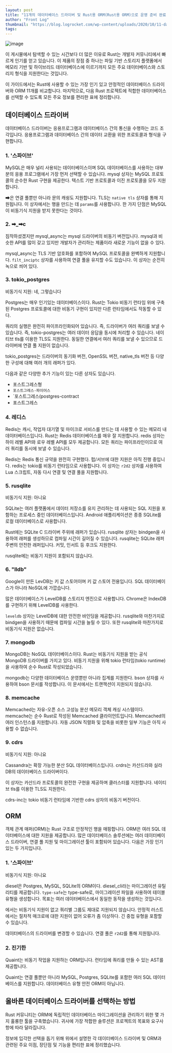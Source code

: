 ```yaml
---
layout: post
title: "11개의 데이터베이스 드라이버 및 Rust용 ORM(Rust용 ORM)으로 운영 준비 완료"
author: "Front Log"
thumbnail: "https://blog.logrocket.com/wp-content/uploads/2020/10/11-database-drivers-and-orms-for-rust-that-are-ready-for-production.png"
tags: 
---
```



![image](https://i0.wp.com/blog.logrocket.com/wp-content/uploads/2020/10/11-database-drivers-and-orms-for-rust-that-are-ready-for-production.png?fit=730%2C487&ssl=1)

이 게시물에서 탐색할 수 있는 시간보다 더 많은 이유로 Rust는 개발자 커뮤니티에서 빠르게 인기를 얻고 있습니다. 이 제품의 장점 중 하나는 파일 기반 스토리지 플랫폼에서 메모리 기반 및 하이브리드 데이터베이스에 이르기까지 모든 주요 데이터베이스와 스토리지 형식을 지원한다는 것입니다.

이 가이드에서는 Rust에 사용할 수 있는 가장 인기 있고 안정적인 데이터베이스 드라이버와 ORM 11개를 비교합니다. 마지막으로, 다음 Rust 프로젝트에 적합한 데이터베이스를 선택할 수 있도록 모든 주요 정보를 편리한 표에 정리합니다.

## 데이터베이스 드라이버

데이터베이스 드라이버는 응용프로그램과 데이터베이스 간의 통신을 수행하는 코드 조각입니다. 응용프로그램과 데이터베이스 간의 데이터 교환을 위한 프로토콜과 형식을 구현합니다.

### 1. '스파이브'

MySQL은 매우 널리 사용되는 데이터베이스이며 SQL 데이터베이스를 사용하는 대부분의 응용 프로그램에서 가장 먼저 선택할 수 있습니다. mysql 상자는 MySQL 프로토콜의 순수한 Rust 구현을 제공한다. 텍스트 기반 프로토콜과 이진 프로토콜을 모두 지원합니다.

➡은 연결 풀뿐만 아니라 문의 캐슁도 지원합니다. TLS는 `native tls` 상자를 통해 지원됩니다. 이 상자에서는 행을 만드는 데 `params`를 사용합니다. 한 가지 단점은 MySQL이 비동기식 지원을 받지 못한다는 것이다.

### 2. ➡_➡c

짐작하셨겠지만 mysql_async는 mysql 드라이버의 비동기 버전입니다. mysql과 비슷한 API를 많이 갖고 있지만 개발자가 관리하는 제품이라 새로운 기능이 없을 수 있다.

mysql_async는 TLS 기반 암호화를 포함하여 MySQL 프로토콜을 완벽하게 지원합니다. `filt_inciptc` 상자를 사용하여 연결 풀을 유지할 수도 있습니다. 이 상자는 순전히 녹으로 씌어 있다.

### 3. tokio_postgres

비동기식 지원: 네, 그렇습니다

Postgres는 매우 인기있는 데이터베이스이다. Rust는 Tokio 비동기 런타임 위에 구축된 Postgres 프로토콜에 대한 비동기 구현이 있지만 다른 런타임에서도 작동할 수 있다.

쿼리의 실행은 완전히 파이프라인화되어 있습니다. 즉, 드라이버가 여러 쿼리를 보낼 수 있습니다. 즉, tokio-postgres는 여러 데이터 응답을 동시에 처리할 수 있습니다. 네이티브 tls를 이용한 TLS도 지원한다. 동일한 연결에서 여러 쿼리를 보낼 수 있으므로 드라이버에 연결 풀 지원이 없습니다.

tokio_postgres는 드라이버의 동기화 버전, OpenSSL 버전, native_tls 버전 등 다양한 구성에 대해 여러 개의 래퍼가 있다.

다음과 같은 다양한 추가 기능이 있는 다른 상자도 있습니다.

- 포스트그레스형
- `포스트그레스-파이어스`
- `포스트그레스(postgres-contract
- 포스트그레스

### 4. 레디스

Redis는 캐시, 작업자 대기열 및 마이크로 서비스를 만드는 데 사용할 수 있는 메모리 내 데이터베이스입니다. Rust는 Redis 데이터베이스를 매우 잘 지원합니다. redis 상자는 하이 레벨 API와 로우 레벨 API를 모두 제공합니다. 모든 쿼리는 파이프라인이므로 여러 쿼리를 동시에 보낼 수 있습니다.

Redis는 Redis 통신 규약을 완전히 구현했다. 펍/서브에 대한 지원은 아직 진행 중입니다. redis는 tokio를 비동기 런타임으로 사용합니다. 이 상자는 `r2d2` 상자를 사용하여 Lua 스크립트, 자동 다시 연결 및 연결 풀을 지원합니다.

### 5. rusqlite

비동기식 지원: 아니요

SQLite는 여러 플랫폼에서 데이터 저장소를 유지 관리하는 데 사용되는 SQL 지원을 포함하는 프로세스 중인 데이터베이스입니다. Android 애플리케이션은 종종 SQLite를 로컬 데이터베이스로 사용합니다.

Rust에는 SQLite C 드라이버 주위에 래퍼가 있습니다. rusqlite 상자는 bindgen을 사용하여 래퍼를 생성하므로 컴파일 시간이 길어질 수 있습니다. rusqlite는 SQLite 래퍼 주변의 안전한 래퍼입니다. 커밋, 인서트 등 후크도 지원한다.

rusqlite에는 비동기 지원이 포함되지 않습니다.

### 6. "lldb"

Google이 만든 LevDB는 키 값 스토어이며 키 값 스토어 전용입니다. SQL 데이터베이스가 아니라 NoSQL에 가깝습니다.

많은 데이터베이스가 LevelDB를 스토리지 엔진으로 사용합니다. Chrome은 IndexDB를 구현하기 위해 LevelDB를 사용한다.

`leveldb` 상자는 LevelDB에 대한 안전한 바인딩을 제공합니다. rusqlite와 마찬가지로 bindgen을 사용하기 때문에 컴파일 시간을 늘릴 수 있다. 또한 rusqlite와 마찬가지로 비동기식 지원은 없습니다.

### 7. mongodb

MongoDB는 NoSQL 데이터베이스이다. Rust는 비동기식 지원을 받는 공식 MongoDB 드라이버를 가지고 있다. 비동기 지원을 위해 tokio 런타임(tokio runtime)을 사용하여 순수 Rust로 작성되었습니다.

mongodb는 다양한 데이터베이스 운영뿐만 아니라 집계를 지원한다. bson 상자를 사용하여 bson 문서를 작성합니다. 이 문서에서는 트랜잭션이 지원되지 않습니다.

### 8. memcache

Memcached는 자유-오픈 소스 고성능 분산 메모리 객체 캐싱 시스템이다. memcache는 순수 Rust로 작성된 Memcached 클라이언트입니다. Memcached의 여러 인스턴스를 지원합니다. 자동 JSON 직렬화 및 압축을 비롯한 일부 기능은 아직 사용할 수 없습니다.

### 9. cdrs

비동기식 지원: 아니요

Cassandra는 확장 가능한 분산 SQL 데이터베이스입니다. crdrs는 카산드라와 실라DB의 데이터베이스 드라이버이다.

이 상자는 카산드라 프로토콜의 완전한 구현을 제공하며 클러스터를 지원합니다. 네이티브 tls를 이용한 TLS도 지원한다.

cdrs-inc는 tokio 비동기 런타임에 기반한 cdrs 상자의 비동기 버전이다.

## ORM

객체 관계 매퍼(ORM)는 Rust 구조로 안정적인 행을 매핑합니다. ORM은 여러 SQL 데이터베이스에 대한 지원을 제공합니다. 많은 데이터베이스 솔루션에는 여러 데이터베이스 드라이버, 연결 풀 지원 및 마이그레이션 툴이 포함되어 있습니다. 다음은 가장 인기 있는 두 가지입니다.

### 1. '스파이브'

비동기식 지원: 아니요

diesel은 Postgres, MySQL, SQLite의 ORM이다. diesel_cli라는 마이그레이션 유틸리티를 제공합니다. `type-safe`는 type-safe로, 마이그레이션 파일을 사용하여 테이블 유형을 생성합니다. 목표는 여러 데이터베이스에서 동일한 동작을 생성하는 것입니다.

에서는 비동기식 지원이 없고 쿼리별 그룹도 제대로 지원되지 않습니다. 안정적 러스트에서는 절차적 매크로에 대한 지원이 없어 오류가 좀 이상하다. 긴 중첩 유형을 포함할 수 있습니다.

데이터베이스의 드라이버를 변경할 수 있습니다. 연결 풀은 `r2d2`를 통해 지원됩니다.

### 2. 진기한

Quaint는 비동기 작업을 지원하는 ORM입니다. 런타임에 쿼리를 만들 수 있는 AST를 제공합니다.

Quaint는 연결 풀뿐만 아니라 MySQL, Postgres, SQLite를 포함한 여러 SQL 데이터베이스를 지원합니다. 데이터베이스 유형 안전 ORM이 아닙니다.

## 올바른 데이터베이스 드라이버를 선택하는 방법

Rust 커뮤니티는 ORM에 독립적인 데이터베이스 마이그레이션을 관리하기 위한 몇 가지 훌륭한 툴을 구축했습니다. 귀사에 가장 적합한 솔루션은 프로젝트의 목표와 요구사항에 따라 달라집니다.

정보에 입각한 선택을 돕기 위해 위에서 설명한 각 데이터베이스 드라이버 및 ORM과 관련된 주요 이점, 장단점 및 기능을 편리한 표에 정리했습니다.